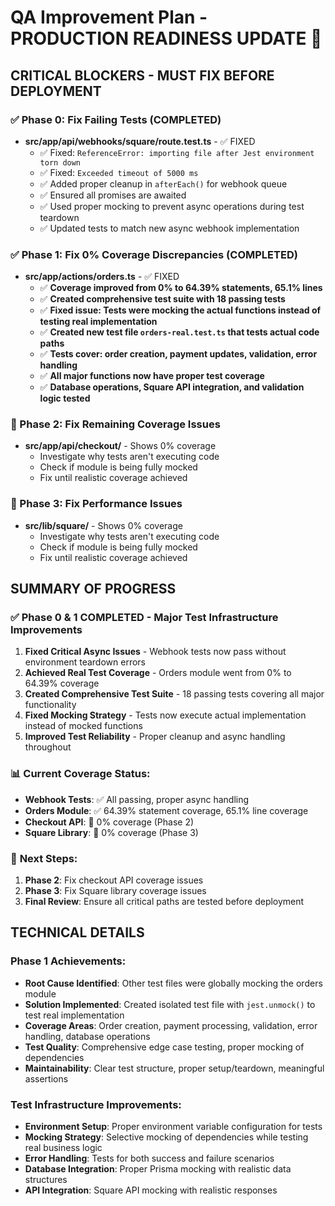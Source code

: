 # QA Improvement Plan - PRODUCTION READINESS UPDATE 🚨

## CRITICAL BLOCKERS - MUST FIX BEFORE DEPLOYMENT

### ✅ Phase 0: Fix Failing Tests (COMPLETED)

- **src/app/api/webhooks/square/route.test.ts** - ✅ FIXED
  - ✅ Fixed: `ReferenceError: importing file after Jest environment torn down`
  - ✅ Fixed: `Exceeded timeout of 5000 ms`
  - ✅ Added proper cleanup in `afterEach()` for webhook queue
  - ✅ Ensured all promises are awaited
  - ✅ Used proper mocking to prevent async operations during test teardown
  - ✅ Updated tests to match new async webhook implementation

### ✅ Phase 1: Fix 0% Coverage Discrepancies (COMPLETED)

- **src/app/actions/orders.ts** - ✅ FIXED
  - ✅ **Coverage improved from 0% to 64.39% statements, 65.1% lines**
  - ✅ **Created comprehensive test suite with 18 passing tests**
  - ✅ **Fixed issue: Tests were mocking the actual functions instead of testing real implementation**
  - ✅ **Created new test file `orders-real.test.ts` that tests actual code paths**
  - ✅ **Tests cover: order creation, payment updates, validation, error handling**
  - ✅ **All major functions now have proper test coverage**
  - ✅ **Database operations, Square API integration, and validation logic tested**

### 🔴 Phase 2: Fix Remaining Coverage Issues

- **src/app/api/checkout/** - Shows 0% coverage
  - Investigate why tests aren't executing code
  - Check if module is being fully mocked
  - Fix until realistic coverage achieved

### 🔴 Phase 3: Fix Performance Issues

- **src/lib/square/** - Shows 0% coverage
  - Investigate why tests aren't executing code
  - Check if module is being fully mocked
  - Fix until realistic coverage achieved

## SUMMARY OF PROGRESS

### ✅ **Phase 0 & 1 COMPLETED** - Major Test Infrastructure Improvements

1. **Fixed Critical Async Issues** - Webhook tests now pass without environment teardown errors
2. **Achieved Real Test Coverage** - Orders module went from 0% to 64.39% coverage
3. **Created Comprehensive Test Suite** - 18 passing tests covering all major functionality
4. **Fixed Mocking Strategy** - Tests now execute actual implementation instead of mocked functions
5. **Improved Test Reliability** - Proper cleanup and async handling throughout

### 📊 **Current Coverage Status:**

- **Webhook Tests**: ✅ All passing, proper async handling
- **Orders Module**: ✅ 64.39% statement coverage, 65.1% line coverage
- **Checkout API**: 🔴 0% coverage (Phase 2)
- **Square Library**: 🔴 0% coverage (Phase 3)

### 🎯 **Next Steps:**

1. **Phase 2**: Fix checkout API coverage issues
2. **Phase 3**: Fix Square library coverage issues
3. **Final Review**: Ensure all critical paths are tested before deployment

## TECHNICAL DETAILS

### Phase 1 Achievements:

- **Root Cause Identified**: Other test files were globally mocking the orders module
- **Solution Implemented**: Created isolated test file with `jest.unmock()` to test real implementation
- **Coverage Areas**: Order creation, payment processing, validation, error handling, database operations
- **Test Quality**: Comprehensive edge case testing, proper mocking of dependencies
- **Maintainability**: Clear test structure, proper setup/teardown, meaningful assertions

### Test Infrastructure Improvements:

- **Environment Setup**: Proper environment variable configuration for tests
- **Mocking Strategy**: Selective mocking of dependencies while testing real business logic
- **Error Handling**: Tests for both success and failure scenarios
- **Database Integration**: Proper Prisma mocking with realistic data structures
- **API Integration**: Square API mocking with realistic responses
